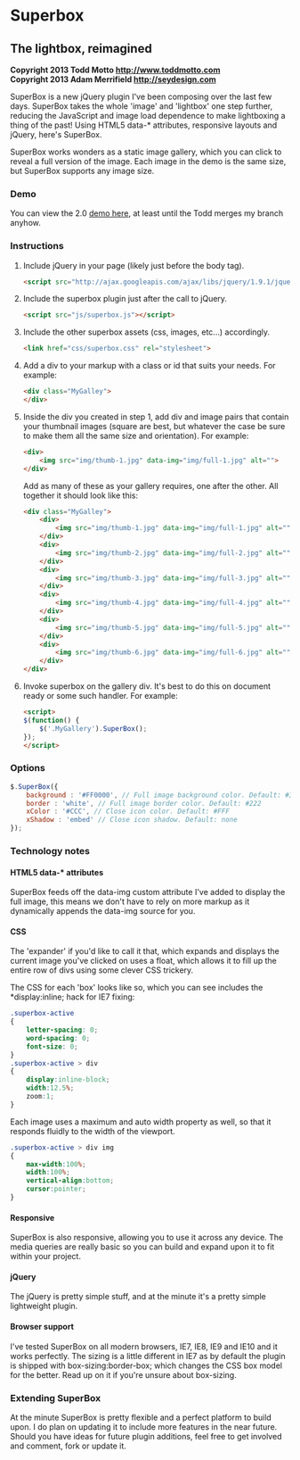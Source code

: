 # Superbox
## The lightbox, reimagined

**Copyright 2013 Todd Motto <http://www.toddmotto.com>**   
**Copyright 2013 Adam Merrifield <http://seydesign.com>**

SuperBox is a new jQuery plugin I've been composing over the last few days. SuperBox takes the whole 'image' and 'lightbox' one step further, reducing the JavaScript and image load dependence to make lightboxing a thing of the past! Using HTML5 data-* attributes, responsive layouts and jQuery, here's SuperBox.

SuperBox works wonders as a static image gallery, which you can click to reveal a full version of the image. Each image in the demo is the same size, but SuperBox supports any image size.

### Demo

You can view the 2.0 [demo here](http://seydoggy.com/demo/superbox/), at least until the Todd merges my branch anyhow.

### Instructions

1. Include jQuery in your page (likely just before the body tag).

	```html
	<script src="http://ajax.googleapis.com/ajax/libs/jquery/1.9.1/jquery.min.js"></script>
	```

1. Include the superbox plugin just after the call to jQuery.

	```html
	<script src="js/superbox.js"></script>
	```

1. Include the other superbox assets (css, images, etc...) accordingly.
	
	```html
	<link href="css/superbox.css" rel="stylesheet">
	````

1. Add a div to your markup with a class or id that suits your needs. For example:

	```html
	<div class="MyGalley">
	</div>
	```

1. Inside the div you created in step 1, add div and image pairs that contain your thumbnail images (square are best, but whatever the case be sure to make them all the same size and orientation). For example:

	```html
	<div>
	    <img src="img/thumb-1.jpg" data-img="img/full-1.jpg" alt="">
	</div>
	```

	Add as many of these as your gallery requires, one after the other. All together it should look like this:

	```html
	<div class="MyGalley">
		<div>
		    <img src="img/thumb-1.jpg" data-img="img/full-1.jpg" alt="">
		</div>
		<div>
		    <img src="img/thumb-2.jpg" data-img="img/full-2.jpg" alt="">
		</div>
		<div>
		    <img src="img/thumb-3.jpg" data-img="img/full-3.jpg" alt="">
		</div>
		<div>
		    <img src="img/thumb-4.jpg" data-img="img/full-4.jpg" alt="">
		</div>
		<div>
		    <img src="img/thumb-5.jpg" data-img="img/full-5.jpg" alt="">
		</div>
		<div>
		    <img src="img/thumb-6.jpg" data-img="img/full-6.jpg" alt="">
		</div>
	</div>
	```	

1. Invoke superbox on the gallery div. It's best to do this on document ready or some such handler. For example:

	```html
	<script>
	$(function() {
    	$('.MyGallery').SuperBox();
    });
    </script>
	```

### Options

```js
$.SuperBox({
	background : '#FF0000', // Full image background color. Default: #333
	border : 'white', // Full image border color. Default: #222
	xColor : '#CCC', // Close icon color. Default: #FFF
	xShadow : 'embed' // Close icon shadow. Default: none
});
```

### Technology notes

#### HTML5 data-* attributes

SuperBox feeds off the data-img custom attribute I've added to display the full image, this means we don't have to rely on more markup as it dynamically appends the data-img source for you.

#### CSS

The 'expander' if you'd like to call it that, which expands and displays the current image you've clicked on uses a float, which allows it to fill up the entire row of divs using some clever CSS trickery.

The CSS for each 'box' looks like so, which you can see includes the *display:inline; hack for IE7 fixing:

```css
.superbox-active
{
	letter-spacing: 0;
	word-spacing: 0;
	font-size: 0;
}
.superbox-active > div
{
	display:inline-block;
	width:12.5%;
	zoom:1;
}
```

Each image uses a maximum and auto width property as well, so that it responds fluidly to the width of the viewport.

```css
.superbox-active > div img
{
	max-width:100%;
	width:100%;
	vertical-align:bottom;
	cursor:pointer;
}
```

#### Responsive

SuperBox is also responsive, allowing you to use it across any device. The media queries are really basic so you can build and expand upon it to fit within your project.

#### jQuery

The jQuery is pretty simple stuff, and at the minute it's a pretty simple lightweight plugin.

#### Browser support

I've tested SuperBox on all modern browsers, IE7, IE8, IE9 and IE10 and it works perfectly. The sizing is a little different in IE7 as by default the plugin is shipped with box-sizing:border-box; which changes the CSS box model for the better. Read up on it if you're unsure about box-sizing.

### Extending SuperBox

At the minute SuperBox is pretty flexible and a perfect platform to build upon. I do plan on updating it to include more features in the near future. Should you have ideas for future plugin additions, feel free to get involved and comment, fork or update it.